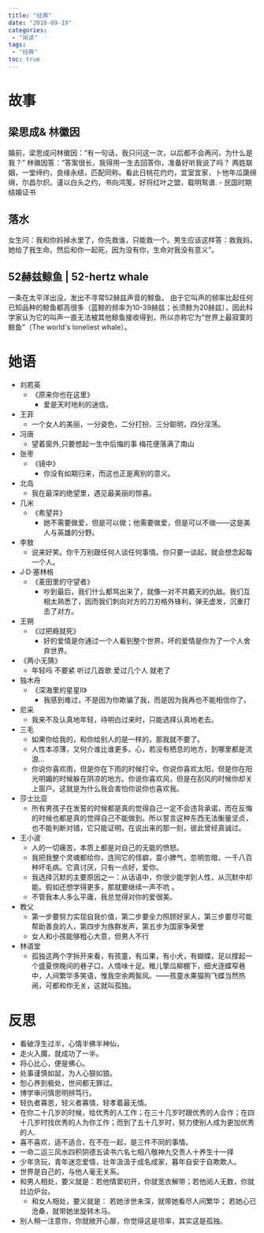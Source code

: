 ```yaml
---
title: "经典"
date: "2018-09-19"
categories:
 - "阅读"
tags:
 - "经典"
toc: true
---
```



# 故事

## 梁思成& 林徽因
>
婚前，梁思成问林徽因：“有一句话，我只问这一次，以后都不会再问，为什么是我？”
    林徽因答：“答案很长，我得用一生去回答你，准备好听我说了吗？
两姓联姻，一堂缔约，良缘永结，匹配同称。看此日桃花灼灼，宜室宜家，卜他年瓜瓞绵绵，尔昌尔炽。谨以白头之约，书向鸿笺，好将红叶之盟，载明鸳谱. - 民国时期结婚证书

## 落水
>
女生问：我和你妈掉水里了，你先救谁，只能救一个。男生应该这样答：救我妈，她给了我生命。然后和你一起死，因为没有你，生命对我没有意义”。

## 52赫兹鲸鱼 | 52-hertz whale
>
一条在太平洋出没，发出不寻常52赫兹声音的鲸鱼。
由于它叫声的频率比起任何已知品种的鲸鱼都高很多（蓝鲸的频率为10-39赫兹；长须鲸为20赫兹），因此科学家认为它的叫声一直无法被其他鲸鱼接收得到，所以亦称它为“世界上最寂寞的鲸鱼”（The world's loneliest whale）。


# 她语

- 刘若英
    - 《原来你也在这里》
        - 爱是天时地利的迷信。
- 王菲
    - 一个女人的美丽，一分姿色，二分打扮、三分聪明，四分淫荡。
- 冯唐
    - 望着窗外,只要想起一生中后悔的事 梅花便落满了南山
- 张枣    
    - 《镜中》
        - 你没有如期归来，而这也正是离别的意义。
- 北岛
    - 我在最深的绝望里，遇见最美丽的惊喜。
- 几米
    - 《希望井》
        - 她不需要做爱，但是可以做；他需要做爱，但是可以不做——这是美人与英雄的分野。
- 李敖
    - 说来好笑。你千万别跟任何人谈任何事情。你只要一谈起，就会想念起每一个人。
-  J·D·塞林格     
    - 《麦田里的守望者》
        - 吵到最后，我们什么都骂出来了，就像一对不共戴天的仇敌。我们互相太熟悉了，因而我们刺向对方的刀刃格外锋利，弹无虚发，沉重打击了对方。
- 王朔
    - 《过把瘾就死》
        - 好的爱情是你通过一个人看到整个世界，坏的爱情是你为了一个人舍弃世界。
- 《两小无猜》
    - 年轻吗 不要紧 听过几首歌 爱过几个人 就老了
- 独木舟
    - 《深海里的星星Ⅱ》
        - 我感到难过，不是因为你欺骗了我，而是因为我再也不能相信你了。
- 尼采
    - 我来不及认真地年轻，待明白过来时，只能选择认真地老去。
- 三毛
    - 如果你给我的，和你给别人的是一样的，那我就不要了。
    - 人性本凉薄，又何介谁比谁更多。心，若没有栖息的地方，到哪里都是流浪...
    - 你说你喜欢雨，但是你在下雨的时候打伞。你说你喜欢太阳，但是你在阳光明媚的时候躲在阴凉的地方。你说你喜欢风，但是在刮风的时候你却关上窗户。这就是为什么我会害怕你说你也喜欢我。
- 莎士比亚
    - 所有男孩子在发誓的时候都是真的觉得自己一定不会违背承诺，而在反悔的时候也都是真的觉得自己不能做到。所以誓言这种东西无法衡量坚贞，也不能判断对错，它只能证明，在说出来的那一刻，彼此曾经真诚过。
- 王小波
     - 人的一切痛苦，本质上都是对自己的无能的愤怒。
     - 我把我整个灵魂都给你，连同它的怪癖，耍小脾气，忽明忽暗，一千八百种坏毛病。它真讨厌，只有一点好，爱你。
     - 我选择沉默的主要原因之一：从话语中，你很少能学到人性，从沉默中却能。假如还想学得更多，那就要继续一声不吭 。
     - 不管我本人多么平庸，我总觉得对你的爱很美。
- 教父
    - 第一步要努力实现自我价值，第二步要全力照顾好家人，第三步要尽可能帮助善良的人，第四步为族群发声，第五步为国家争荣誉
    - 女人和小孩能够粗心大意，但男人不行
- 林语堂
    - 孤独这两个字拆开来看，有孩童，有瓜果，有小犬，有蝴蝶，足以撑起一个盛夏傍晚间的巷子口，人情味十足。稚儿擎瓜柳棚下，细犬逐蝶窄巷中，人间繁华多笑语，惟我空余两鬓风。——孩童水果猫狗飞蝶当然热闹，可都和你无关，这就叫孤独。


# 反思

- 看破浮生过半，心情半佛半神仙，
- 走火入魔，就成功了一半。
- 将心比心，便是佛心。
- 处事谨慎如鼠，为人心狠如狼。
- 恕心养到极处，世间都无罪过。
- 博学审问慎思明辨笃行。
- 轻仇者寡恩，轻义者寡情，轻孝着最无情。
- 在你二十几岁的时候，给优秀的人工作；在三十几岁时跟优秀的人合作；在四十几岁时找优秀的人为你工作；而到了五十几岁时，努力使别人成为更加优秀的人.
- 喜不喜欢，适不适合，在不在一起，是三件不同的事情。
- 一命二运三风水四积阴德五读书六名七相八敬神九交贵人十养生十一择
- 少年贪玩，青年迷恋爱情，壮年汲汲于成名成家，暮年自安于自欺欺人。
- 世界是自己的，与他人毫无关系。
- 和男人相处，要义就是：若他情窦初开，你就宽衣解带；若他阅人无数，你就灶边炉台。
    - 和女人相处，要义就是： 若她涉世未深，就带她看尽人间繁华； 若她心已沧桑，就带她坐旋转木马。
- 别人稍一注意你，你就敞开心扉，你觉得这是坦率，其实这是孤独。